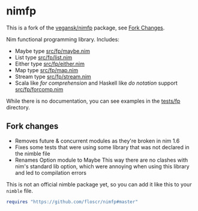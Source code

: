 # nimfp 

This is a fork of the [vegansk/nimfp](https://github.com/vegansk/nimfp) package, see [Fork Changes](#fork-changes).


Nim functional programming library. Includes:

* Maybe type [src/fp/maybe.nim](src/fp/maybe.nim)
* List type [src/fp/list.nim](src/fp/list.nim)
* Either type [src/fp/either.nim](src/fp/either.nim)
* Map type [src/fp/map.nim](src/fp/map.nim)
* Stream type [src/fp/stream.nim](src/fp/stream.nim)
* Scala like _for comprehension_ and Haskell like _do notation_ support [src/fp/forcomp.nim](src/fp/forcomp.nim)

While there is no documentation, you can see examples in the [tests/fp](tests/fp) directory.

## Fork changes

- Removes future & concurrent modules as they're broken in nim 1.6
- Fixes some tests that were using some library that was not declared in the nimble file
- Renames Option module to Maybe
  This way there are no clashes with nim's standard lib option, which were annoying when using this library and led to compilation errors

This is not an official nimble package yet, so you can add it like this to your `nimble` file.

``` nim
requires "https://github.com/floscr/nimfp#master"
```
